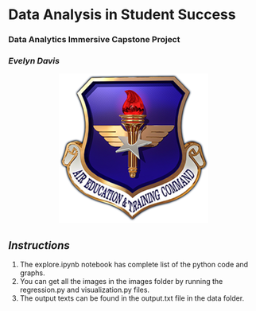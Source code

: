 # **Data Analysis in Student Success**
### Data Analytics Immersive Capstone Project
### *Evelyn Davis*

<p align="center">
  <img src="images/header.png" width = 300 height = 300>
</p>

## ***Instructions***
1. The explore.ipynb notebook has complete list of the python code and graphs.
2. You can get all the images in the images folder by running the regression.py and visualization.py files.
3. The output texts can be found in the output.txt file in the data folder.